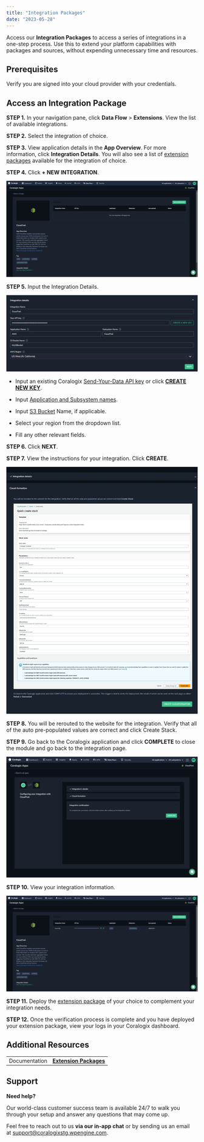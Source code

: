 ```yaml
---
title: "Integration Packages"
date: "2023-05-28"
---
```


Access our **Integration Packages** to access a series of integrations in a one-step process. Use this to extend your platform capabilities with packages and sources, without expending unnecessary time and resources.

## Prerequisites

Verify you are signed into your cloud provider with your credentials.

## Access an Integration Package

**STEP 1.** In your navigation pane, click **Data Flow** > **Extensions**. View the list of available integrations.

**STEP 2.** Select the integration of choice.

**STEP 3.** View application details in the **App Overview**. For more information, click **Integration Details**. You will also see a list of [extension packages](https://coralogixstg.wpengine.com/docs/extension-packages/) available for the integration of choice.

**STEP 4.** Click **\+ NEW INTEGRATION**.

![](images/CloudTrail-Integrations-Page-1024x513.png)

**STEP 5.** Input the Integration Details.

![](images/CloudTrail-Integration-Details-1024x410.png)

- Input an existing Coralogix [Send-Your-Data API key](https://coralogixstg.wpengine.com/docs/send-your-data-api-key/) or click **[CREATE NEW KEY](https://coralogixstg.wpengine.com/docs/send-your-data-api-key/)**.

- Input [Application and Subsystem names](https://coralogixstg.wpengine.com/docs/application-and-subsystem-names/).

- Input [S3 Bucket](https://coralogixstg.wpengine.com/docs/archive-s3-bucket-forever/) Name, if applicable.

- Select your region from the dropdown list.

- Fill any other relevant fields.

**STEP 6.** Click **NEXT**.

**STEP 7.** View the instructions for your integration. Click **CREATE**.

![](images/CloudTrail-Cloud-formation-795x1024.png)

**STEP 8.** You will be rerouted to the website for the integration. Verify that all of the auto pre-populated values are correct and click Create Stack.

**STEP 9.** Go back to the Coralogix application and click **COMPLETE** to close the module and go back to the integration page.

![](images/CloudTrail-Complete_OLD-1024x646.png)

**STEP 10.** View your integration information.

![](images/CloudTrail-Complete-1024x513.png)

**STEP 11.** Deploy the [extension package](https://coralogixstg.wpengine.com/docs/extension-packages/) of your choice to complement your integration needs.

**STEP 12.** Once the verification process is complete and you have deployed your extension package, view your logs in your Coralogix dashboard.

## Additional Resources

<table><tbody><tr><td>Documentation</td><td><a href="https://coralogixstg.wpengine.com/docs/extension-packages/"><strong>Extension Packages</strong></a></td></tr></tbody></table>

## Support

**Need help?**

Our world-class customer success team is available 24/7 to walk you through your setup and answer any questions that may come up.

Feel free to reach out to us **via our in-app chat** or by sending us an email at [support@coralogixstg.wpengine.com](mailto:support@coralogixstg.wpengine.com).
